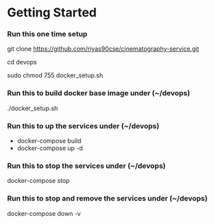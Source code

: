 # Getting Started

### Run this one time setup
git clone https://github.com/riyas90cse/cinematography-service.git

cd devops

sudo chmod 755 docker_setup.sh

### Run this to build docker base image under (~/devops)
./docker_setup.sh

### Run this to up the services under (~/devops)
- docker-compose build
- docker-compose up -d

### Run this to stop the services under (~/devops)
docker-compose stop

### Run this to stop and remove the services under (~/devops)
docker-compose down -v
